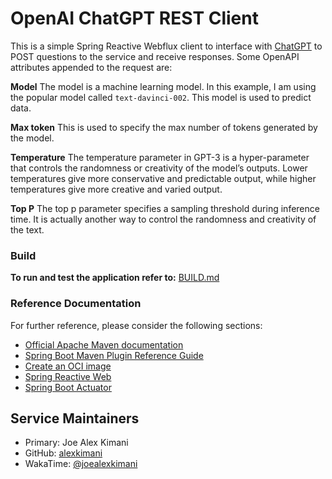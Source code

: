 
# OpenAI ChatGPT REST Client
This is a simple Spring Reactive Webflux client to interface with [ChatGPT](https://chat.openai.com/) to POST questions 
to the service and receive responses.
Some OpenAPI attributes appended to the request are:

**Model**
The model is a machine learning model. In this example, I am using the popular model called `text-davinci-002`. This model is used to predict data.

**Max token**
This is used to specify the max number of tokens generated by the model.

**Temperature**
The temperature parameter in GPT-3 is a hyper-parameter that controls the randomness or creativity of the model’s outputs.
Lower temperatures give more conservative and predictable output, while higher temperatures give more creative and varied output.

**Top P**
The top p parameter specifies a sampling threshold during inference time. It is actually another way to control the randomness and creativity of the text.

### Build
**To run and test the application refer to:** [BUILD.md](BUILD.md)
 

### Reference Documentation

For further reference, please consider the following sections:

* [Official Apache Maven documentation](https://maven.apache.org/guides/index.html)
* [Spring Boot Maven Plugin Reference Guide](https://docs.spring.io/spring-boot/docs/3.1.3/maven-plugin/reference/html/)
* [Create an OCI image](https://docs.spring.io/spring-boot/docs/3.1.3/maven-plugin/reference/html/#build-image)
* [Spring Reactive Web](https://docs.spring.io/spring-boot/docs/3.1.3/reference/htmlsingle/index.html#web.reactive)
* [Spring Boot Actuator](https://docs.spring.io/spring-boot/docs/3.1.3/reference/htmlsingle/index.html#actuator)

## Service Maintainers
* Primary: Joe Alex Kimani
* GitHub: [alexkimani](https://github.com/AlexKimani)
* WakaTime: [@joealexkimani](https://wakatime.com/@joealexkimani)